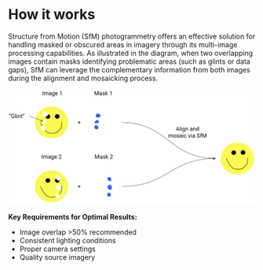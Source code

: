 # How it works

Structure from Motion (SfM) photogrammetry offers an effective solution for handling masked or obscured areas in imagery
through its multi-image processing capabilities. As illustrated in the diagram, when two overlapping images contain
masks identifying problematic areas (such as glints or data gaps), SfM can leverage the complementary information from
both images during the alignment and mosaicking process.

![How it works](images/howitdo.png)

**Key Requirements for Optimal Results:**

- Image overlap >50% recommended
- Consistent lighting conditions
- Proper camera settings
- Quality source imagery
